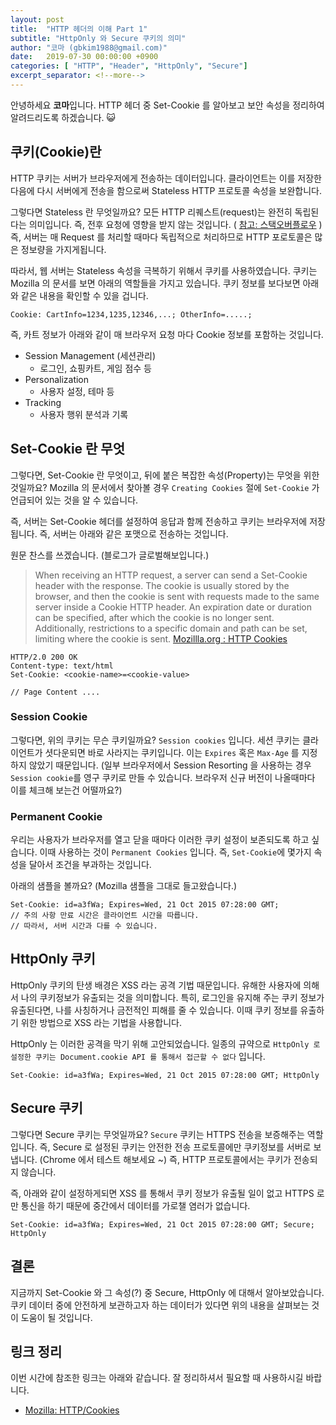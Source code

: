 ```yaml
---
layout: post
title:  "HTTP 헤더의 이해 Part 1"
subtitle: "HttpOnly 와 Secure 쿠키의 의미"
author: "코마 (gbkim1988@gmail.com)"
date:   2019-07-30 00:00:00 +0900
categories: [ "HTTP", "Header", "HttpOnly", "Secure"]
excerpt_separator: <!--more-->
---
```


안녕하세요 **코마**입니다. HTTP 헤더 중 Set-Cookie 를 알아보고 보안 속성을 정리하여 알려드리도록 하겠습니다. 😺

<!--more-->

## 쿠키(Cookie)란

HTTP 쿠키는 서버가 브라우저에게 전송하는 데이터입니다. 클라이언트는 이를 저장한 다음에 다시 서버에게 전송을 함으로써 Stateless HTTP 프로토콜 속성을 보완합니다. 

그렇다면 Stateless 란 무엇일까요? 모든 HTTP 리퀘스트(request)는 완전히 독립된다는 의미입니다. 즉, 전후 요청에 영향을 받지 않는 것입니다. ( [참고: 스택오버플로우](https://stackoverflow.com/questions/3105296/if-rest-applications-are-supposed-to-be-stateless-how-do-you-manage-sessions) ) 즉, 서버는 매 Request 를 처리할 때마다 독립적으로 처리하므로 HTTP 포로토콜은 많은 정보량을 가지게됩니다. 

따라서, 웹 서버는 Stateless 속성을 극복하기 위해서 쿠키를 사용하였습니다. 쿠키는 Mozilla 의 문서를 보면 아래의 역할들을 가지고 있습니다. 쿠키 정보를 보다보면 아래와 같은 내용을 확인할 수 있을 겁니다.

```http
Cookie: CartInfo=1234,1235,12346,...; OtherInfo=.....;
```

즉, 카트 정보가 아래와 같이 매 브라우저 요청 마다 Cookie 정보를 포함하는 것입니다.

- Session Management (세션관리)
  - 로그인, 쇼핑카트, 게임 점수 등
- Personalization
  - 사용자 설정, 테마 등
- Tracking
  - 사용자 행위 분석과 기록

## Set-Cookie 란 무엇

그렇다면, Set-Cookie 란 무엇이고, 뒤에 붙은 복잡한 속성(Property)는 무엇을 위한 것일까요? Mozilla 의 문서에서 찾아볼 경우 `Creating Cookies` 절에 `Set-Cookie` 가 언급되어 있는 것을 알 수 있습니다.

즉, 서버는 Set-Cookie 헤더를 설정하여 응답과 함께 전송하고 쿠키는 브라우저에 저장됩니다. 즉, 서버는 아래와 같은 포맷으로 전송하는 것입니다. 

원문 찬스를 쓰겠습니다. (블로그가 글로벌해보입니다.)

> When receiving an HTTP request, a server can send a Set-Cookie header with the response. The cookie is usually stored by the browser, and then the cookie is sent with requests made to the same server inside a Cookie HTTP header. An expiration date or duration can be specified, after which the cookie is no longer sent. Additionally, restrictions to a specific domain and path can be set, limiting where the cookie is sent. [Mozillla.org : HTTP Cookies](https://developer.mozilla.org/en-US/docs/Web/HTTP/Cookies#Secure_and_HttpOnly_cookies)

```http
HTTP/2.0 200 OK
Content-type: text/html
Set-Cookie: <cookie-name>=<cookie-value>

// Page Content ....
```

### Session Cookie

그렇다면, 위의 쿠키는 무슨 쿠키일까요? `Session cookies` 입니다. 세션 쿠키는 클라이언트가 셧다운되면 바로 사라지는 쿠키입니다. 이는 `Expires` 혹은 `Max-Age` 를 지정하지 않았기 때문입니다. (일부 브라우저에서 Session Resorting 을 사용하는 경우 `Session cookie`를 영구 쿠키로 만들 수 있습니다. 브라우저 신규 버전이 나올때마다 이를 체크해 보는건 어떨까요?)

### Permanent Cookie

우리는 사용자가 브라우저를 열고 닫을 때마다 이러한 쿠키 설정이 보존되도록 하고 싶습니다. 이때 사용하는 것이 `Permanent Cookies` 입니다. 즉, `Set-Cookie`에 몇가지 속성을 달아서 조건을 부과하는 것입니다.

아래의 샘플을 볼까요? (Mozilla 샘플을 그대로 들고왔습니다.)

```http
Set-Cookie: id=a3fWa; Expires=Wed, 21 Oct 2015 07:28:00 GMT;
// 주의 사항 만료 시간은 클라이언트 시간을 따릅니다.
// 따라서, 서버 시간과 다를 수 있습니다.
```

## HttpOnly 쿠키

HttpOnly 쿠키의 탄생 배경은 XSS 라는 공격 기법 때문입니다. 유해한 사용자에 의해서 나의 쿠키정보가 유출되는 것을 의미합니다. 특히, 로그인을 유지해 주는 쿠키 정보가 유출된다면, 나를 사칭하거나 금전적인 피해를 줄 수 있습니다. 이때 쿠키 정보를 유출하기 위한 방법으로 XSS 라는 기법을 사용합니다. 

HttpOnly 는 이러한 공격을 막기 위해 고안되었습니다. 일종의 규약으로 `HttpOnly 로 설정한 쿠키는 Document.cookie API 를 통해서 접근할 수 없다` 입니다.

```http
Set-Cookie: id=a3fWa; Expires=Wed, 21 Oct 2015 07:28:00 GMT; HttpOnly
```

## Secure 쿠키

그렇다면 Secure 쿠키는 무엇일까요? `Secure` 쿠키는 HTTPS 전송을 보증해주는 역할입니다. 즉, Secure 로 설정된 쿠키는 안전한 전송 프로토콜에만 쿠키정보를 서버로 보냅니다. (Chrome 에서 테스트 해보세요 ~) 즉, HTTP 프로토콜에서는 쿠키가 전송되지 않습니다.

즉, 아래와 같이 설정하게되면 XSS 를 통해서 쿠키 정보가 유출될 일이 없고 HTTPS 로만 통신을 하기 때문에 중간에서 데이터를 가로챌 염러가 없습니다.

```http
Set-Cookie: id=a3fWa; Expires=Wed, 21 Oct 2015 07:28:00 GMT; Secure; HttpOnly
```

## 결론

지금까지 Set-Cookie 와 그 속성(?) 중 Secure, HttpOnly 에 대해서 알아보았습니다. 쿠키 데이터 중에 안전하게 보관하고자 하는 데이터가 있다면 위의 내용을 살펴보는 것이 도움이 될 것입니다. 

## 링크 정리

이번 시간에 참조한 링크는 아래와 같습니다. 잘 정리하셔서 필요할 때 사용하시길 바랍니다.

- [Mozilla: HTTP/Cookies](https://developer.mozilla.org/en-US/docs/Web/HTTP/Cookies#Secure_and_HttpOnly_cookies)
